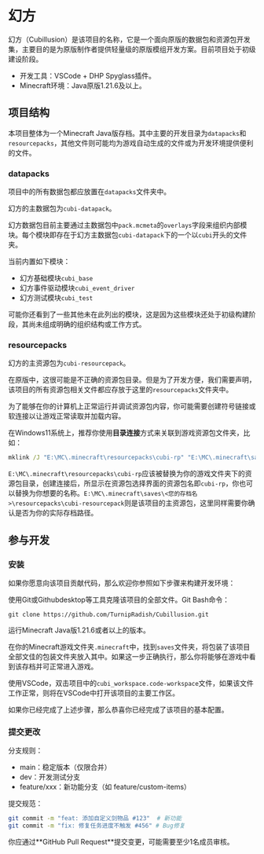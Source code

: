 # 幻方

幻方（Cubillusion）是该项目的名称，它是一个面向原版的数据包和资源包开发集，主要目的是为原版制作者提供轻量级的原版模组开发方案。目前项目处于初级建设阶段。

* 开发工具：VSCode + DHP Spyglass插件。
* Minecraft环境：Java原版1.21.6及以上。

## 项目结构

本项目整体为一个Minecraft Java版存档。其中主要的开发目录为`datapacks`和`resourcepacks`，其他文件则可能均为游戏自动生成的文件或为开发环境提供便利的文件。

### datapacks

项目中的所有数据包都应放置在`datapacks`文件夹中。

幻方的主数据包为`cubi-datapack`。

幻方数据包目前主要通过主数据包中`pack.mcmeta`的`overlays`字段来组织内部模块。每个模块即存在于幻方主数据包`cubi-datapack`下的一个以`cubi`开头的文件夹。

当前内置如下模块：

* 幻方基础模块`cubi_base`
* 幻方事件驱动模块`cubi_event_driver`
* 幻方测试模块`cubi_test`

可能你还看到了一些其他未在此列出的模块，这是因为这些模块还处于初级构建阶段，其尚未组成明确的组织结构或工作方式。

### resourcepacks

幻方的主资源包为`cubi-resourcepack`。

在原版中，这很可能是不正确的资源包目录。但是为了开发方便，我们需要声明，该项目的所有资源包相关文件都应存放于这里的`resourcepacks`文件夹中。

为了能够在你的计算机上正常运行并调试资源包内容，你可能需要创建符号链接或软连接以让游戏正常读取并加载内容。

在Windows11系统上，推荐你使用**目录连接**方式来关联到游戏资源包文件夹，比如：

```cmd
mklink /J "E:\MC\.minecraft\resourcepacks\cubi-rp" "E:\MC\.minecraft\saves\<您的存档名>\resourcepacks\cubi-resourcepack"
```

`E:\MC\.minecraft\resourcepacks\cubi-rp`应该被替换为你的游戏文件夹下的资源包目录，创建连接后，所显示在资源包选择界面的资源包名即`cubi-rp`，你也可以替换为你想要的名称。`E:\MC\.minecraft\saves\<您的存档名>\resourcepacks\cubi-resourcepack`则是该项目的主资源包，这里同样需要你确认是否为你的实际存档路径。

## 参与开发
### 安装
如果你愿意向该项目贡献代码，那么欢迎你参照如下步骤来构建开发环境：

使用Git或Githubdesktop等工具克隆该项目的全部文件。Git Bash命令：

```gash
git clone https://github.com/TurnipRadish/Cubillusion.git
```

运行Minecraft Java版1.21.6或者以上的版本。

在你的Minecraft游戏文件夹`.minecraft`中，找到`saves`文件夹，将包装了该项目全部文佳的包装文件夹放入其中。如果这一步正确执行，那么你将能够在游戏中看到该存档并可正常进入游戏。

使用VSCode，双击项目中的`cubi_workspace.code-workspace`文件，如果该文件工作正常，则将在VSCode中打开该项目的主要工作区。

如果你已经完成了上述步骤，那么恭喜你已经完成了该项目的基本配置。

### 提交更改

​分支规则：

* main：稳定版本（仅限合并）
* dev：开发测试分支
* feature/xxx：新功能分支（如 feature/custom-items）

提交规范：

```bash
git commit -m "feat: 添加自定义剑物品 #123"  # 新功能
git commit -m "fix: 修复任务进度不触发 #456" # Bug修复
```

你应通过**​GitHub Pull Request**提交变更，可能需要至少1名成员审核。
